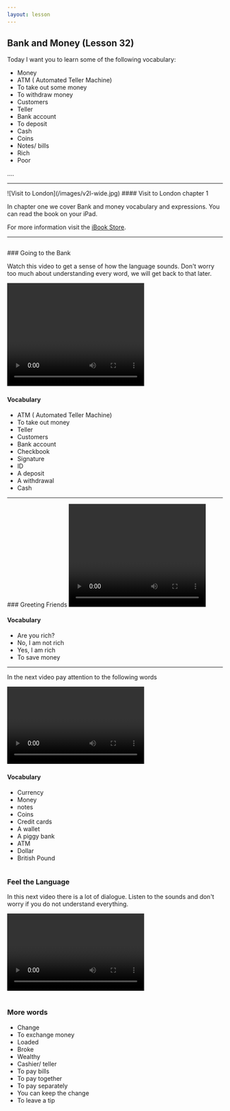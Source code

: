 ```yaml
---
layout: lesson
---
```

## Bank and Money (Lesson 32)


Today I want you to learn some of the following vocabulary:

* Money
* ATM ( Automated Teller Machine)
* To take out some money
* To withdraw money
* Customers 
* Teller
* Bank account
* To deposit 
* Cash
* Coins 
* Notes/ bills
* Rich 
* Poor

….

<hr>
![Visit to London](/images/v2l-wide.jpg)
#### Visit to London chapter 1

In chapter one we cover Bank and money vocabulary and expressions. 
You can read the book on your iPad.

For more information visit the [iBook Store](https://itunes.apple.com/us/book/portuguese-for-travelers/id568515833).

<hr>

<hr style="page-break-before:always;height:0;">
### Going to the Bank

Watch this video to get a sense of how the language sounds. Don't worry too much about understanding every word, we will get back to that later.


<video width="320" height="240" preload="none">
    <source type="video/youtube" src="http://www.youtube.com/watch?v=TKWYAt1bAD0" />
</video>

#### Vocabulary

* ATM ( Automated Teller Machine)
* To take out money
* Teller
* Customers
* Bank account
* Checkbook
* Signature
* ID
* A deposit 
* A withdrawal
* Cash


<hr>
### Greeting Friends

<video width="320" height="240" preload="none">
    <source type="video/youtube" src="http://www.youtube.com/watch?v=FFsyKSnMSts" />
</video>

#### Vocabulary

* Are you rich? 
* No, I am not rich
* Yes, I am rich
* To save money

<hr>

In the next video pay attention to the following words


<video width="320" height="180" preload="none">
    <source type="video/youtube" src="http://www.youtube.com/watch?v=FC1hyh3KrIs" />
</video>

#### Vocabulary

* Currency
* Money
* notes 
* Coins
* Credit cards
* A wallet
* A piggy bank
* ATM 
* Dollar
* British Pound 



<hr style="page-break-before:always;height:0;">

### Feel the Language

In this next video there is a lot of dialogue. 
Listen to the sounds and don't worry if you do not understand everything.

<video width="320" height="180" preload="none">
    <source type="video/youtube" src="http://www.youtube.com/watch?v=xmIGrBq7hNU" />
</video>


<hr style="page-break-before:always;height:0;">

### More words


* Change 
* To exchange money
* Loaded 
* Broke 
* Wealthy
* Cashier/ teller
* To pay bills
* To pay together
* To pay separately
* You can keep the change
* To leave a tip






